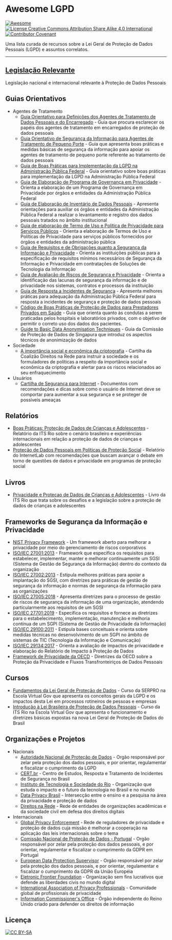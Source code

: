 # Awesome LGPD

[![Awesome](https://awesome.re/badge.svg)](https://awesome.re)
[![License Creative Commons Attribution Share Alike 4.0 International](https://img.shields.io/badge/license-CC%20BY--SA-blue)](https://creativecommons.org/licenses/by-sa/4.0/deed.pt_BR)
[![Contributor Covenant](https://img.shields.io/badge/Contributor%20Covenant-2.0-4baaaa.svg)](CODE_OF_CONDUCT.md)

Uma lista curada de recursos sobre a Lei Geral de Proteção de Dados Pessoais (LGPD) e assuntos correlatos.

---

## [Legislação Relevante](modulos/legislacao.md)

Legislação nacional e internacional relevante à Proteção de Dados Pessoais

## Guias Orientativos

- Agentes de Tratamento
  - [Guia Orientativo para Definições dos Agentes de Tratamento de Dados Pessoais e do Encarregado](https://www.gov.br/anpd/pt-br/documentos-e-publicacoes/2021.05.27GuiaAgentesdeTratamento_Final.pdf) - Guia que procura esclarecer os papéis dos agentes de tratamento em encarregados de proteção de dados pessoais
  - [Guia Orientativo de Segurança da Informação para Agentes de Tratamento de Pequeno Porte](https://www.gov.br/anpd/pt-br/documentos-e-publicacoes/guia-vf.pdf) - Guia que apresenta boas práticas e medidas básicas de segurança da informação para apoiar os agentes de tratamento de pequeno porte referente ao tratamento de dados pessoais
  - [Guia de Boas Práticas para Implementação da LGPD na Administração Pública Federal](https://www.gov.br/governodigital/pt-br/seguranca-e-protecao-de-dados/guias/guia_lgpd.pdf) - Guia orientativo sobre boas práticas para implementação da LGPD na Administração Pública Federal
  - [Guia de Elaboração de Programa de Governança em Privacidade](https://www.gov.br/governodigital/pt-br/seguranca-e-protecao-de-dados/guias/guia_governanca_privacidade.pdf) - Orienta a elaboração de um Programa de Governança em Privacidade por órgãos e entidades da Administração Pública Federal
  - [Guia de Elaboração de Inventário de Dados Pessoais](https://www.gov.br/governodigital/pt-br/seguranca-e-protecao-de-dados/guias/guia_inventario_dados_pessoais.pdf) - Apresenta orientações para auxiliar os órgãos e entidades da Administração Pública Federal a realizar o levantamento e registro dos dados pessoais tratados no âmbito institucional
  - [Guia de elaboração de Termo de Uso e Política de Privacidade para Serviços Públicos](https://www.gov.br/governodigital/pt-br/seguranca-e-protecao-de-dados/guias/guia_tupp.pdf) - Orienta a elaboração de Termos de Uso e Políticas de Privacidade para serviços públicos fornecidos por órgãos e entidades da administração pública
  - [Guia de Requisitos e de Obrigações quanto a Segurança da Informação e Privacidade](https://www.gov.br/governodigital/pt-br/seguranca-e-protecao-de-dados/guias/guia_requisitos_obrigacoes.pdf) - Orienta as instituições públicas para a especificação de requisitos mínimos necessários de Segurança da Informação e Privacidade em contratações de Soluções de Tecnologia da Informação
  - [Guia de Avaliação de Riscos de Segurança e Privacidade](https://www.gov.br/governodigital/pt-br/seguranca-e-protecao-de-dados/guias/guia_avaliacao_riscos.pdf) - Orienta a identificação das lacunas de segurança da informação e de privacidade nos sistemas, contratos e processos da instituição
  - [Guia de Resposta a Incidentes de Segurança](https://www.gov.br/governodigital/pt-br/seguranca-e-protecao-de-dados/guias/guia_resposta_incidentes.pdf) - Apresenta melhores práticas para adequação da Administração Pública Federal para resposta a incidentes de segurança e proteção de dados pessoais
  - [Código de Boas Práticas de Proteção de Dados para Prestadores Privados em Saúde](http://cnsaude.org.br/wp-content/uploads/2021/03/Boas-Praticas-Protecao-Dados-Prestadores-Privados-CNSaude_ED_2021.pdf) - Guia que orienta quanto às condutas a serem praticadas pelos hospitais e laboratórios privados, com o objetivo de permitir o correto uso dos dados dos pacientes.
  - [Guide to Basic Data Anonymisation Techniques](<https://www.pdpc.gov.sg/-/media/Files/PDPC/PDF-Files/Other-Guides/Guide-to-Anonymisation_v1-(250118).pdf>) - Guia da Comissão de Proteção de Dados de Singapura que introduz os aspectos técnicos de anonimização de dados
- Sociedade
  - [A importância social e econômica da criptografia](https://cartilhacriptografia.direitosnarede.org.br/cartilhacriptografia.pdf) - Cartilha da Coalizão Direitos na Rede para instruir a sociedade e os formuladores de políticas a respeito da importância social e econômica da criptografia e alertar para os riscos relacionados ao seu enfraquecimento
- Usuários
  - [Cartilha de Segurança para Internet](https://cartilha.cert.br/) - Documentos com recomendações e dicas sobre como o usuário de Internet deve se comportar para aumentar a sua segurança e se proteger de possíveis ameaças

## Relatórios

- [Boas Práticas: Proteção de Dados de Crianças e Adolescentes](https://itsrio.org/wp-content/uploads/2021/08/Relatorio-Boas-Praticas-Criancas-e-Adolescentes.pdf) - Relatório da ITS Rio sobre o cenário brasileiro e experiências internacionais em relação a proteção de dados de crianças e adolescentes
- [Proteção de Dados Pessoais em Políticas de Proteção Social](https://www.internetlab.org.br/wp-content/uploads/2021/10/Protecao-de-Dados-Pessoais-em-Politicas-de-Protecao-Social.pdf) - Relatório do InternetLab com recomendações que buscam avançar o debate em torno de questões de dados e privacidade em programas de proteção social

## Livros

- [Privacidade e Protecao de Dados de Crianças e Adolescentes](https://itsrio.org/wp-content/uploads/2021/10/Privacidade-e-Protecao-de-Dados-de-Crian%C3%A7as-e-Adolescentes-ITS.pdf) - Livro da ITS Rio que trata sobre os desafios e a legislação sobre a proteção de dados de crianças e adolescentes

## Frameworks de Segurança da Informação e Privacidade

- [NIST Privacy Framework](https://www.nist.gov/privacy-framework/privacy-framework) - Um framework aberto para melhorar a privacidade por meio do gerenciamento de riscos corporativos
- [ISO/IEC 27001:2013](https://www.iso.org/standard/54534.html) - Framework que especifica os requisitos para estabelecer, implementar, manter e melhorar continuamente um SGSI (Sistema de Gestão de Segurança da Informação) dentro do contexto da organização
- [ISO/IEC 27002:2013](https://www.iso.org/standard/54533.html) - Estipula melhores práticas para apoiar a implantação do SGSI, com diretrizes para práticas de gestão de segurança da informação e normas de segurança da informação para as organizações
- [ISO/IEC 27005:2018](https://www.iso.org/standard/75281.html) - Apresenta diretrizes para o processo de gestão de riscos de segurança da informação de uma organização, atendendo particularmente aos requisitos de um SGSI
- [ISO/IEC 27701:2019](https://www.iso.org/standard/71670.html) - Especifica os requisitos e fornece as diretrizes para o estabelecimento, implementação, manutenção e melhoria contínua de um SGPI (Sistema de Gestão de Privacidade da Informação)
- [ISO/IEC 29100:2011](https://www.iso.org/standard/45123.html) - Estipula bases conceituais e orienta sobre medidas técnicas no desenvolvimento de um SGPI no âmbito de sistemas de TIC (Tecnologia da Informação e Comunicação)
- [ISO/IEC 29134:2017](https://www.iso.org/standard/62289.html) - Orienta a avaliação de impactos de privacidade e elaboração do Relatório de Impacto à Proteção de Dados
- [Framework de Privacidade da OECD](https://www.oecd.org/sti/ieconomy/oecd_privacy_framework.pdf) - Diretrizes da OECD sobre a Proteção da Privacidade e Fluxos Transfronteiriços de Dados Pessoais

## Cursos

- [Fundamentos da Lei Geral de Proteção de Dados](https://www.escolavirtual.gov.br/curso/603) - Curso da SERPRO na Escola Virtual Gov que apresenta os conceitos gerais da LGPD e os impactos desta Lei em processos rotineiros de pessoas e empresas
- [Introdução à Lei Brasileira de Proteção de Dados Pessoais](https://www.escolavirtual.gov.br/curso/153) - Curso da ITS Rio na Escola Virtual Gov que apresenta o funcionamento e diretrizes básicas expostas na nova Lei Geral de Proteção de Dados do Brasil

## Organizações e Projetos

- Nacionais
  - [Autoridade Nacional de Proteção de Dados](https://www.gov.br/anpd/pt-br) - Orgão responsável por zelar pela proteção dos dados pessoais, e por orientar, regulamentar e fiscalizar o cumprimento da LGPD
  - [CERT.br](https://www.cert.br/) - Centro de Estudos, Resposta e Tratamento de Incidentes de Segurança no Brasil
  - [Instituto de Tecnologia e Sociedade do Rio](https://itsrio.org) - Organização que estuda o impacto e o futuro da tecnologia no Brasil e no mundo
  - [Data Privacy Brasil](https://dataprivacy.com.br/) - Intersecção entre o ensino e a pesquisa na área da privacidade e proteção de dados
  - [Direitos na Rede](https://direitosnarede.org.br/) - Rede de entidades de organizações acadêmicas e da sociedade civil em defesa dos direitos digitais
- Internacionais
  - [Global Privacy Enforcement](https://www.privacyenforcement.net) - Rede de reguladores de privacidade e proteção de dados cuja missão é melhorar a cooperação na aplicação das leis internacionais sobre o tema
  - [Comissão Nacional de Proteção de Dados - Portugal](https://www.cnpd.pt/) - Orgão responsável por zelar pela proteção dos dados pessoais, e por orientar, regulamentar e fiscalizar o cumprimento da GDPR em Portugal
  - [European Data Protection Supervisor](https://edps.europa.eu/) - Orgão responsável por zelar pela proteção dos dados pessoais, e por orientar, regulamentar e fiscalizar o cumprimento da GDPR da União Européia
  - [Eletronic Frontier Foundation](https://www.eff.org/) - Organização sem fins lucrativos que defende as liberdades civis no mundo digital
  - [International Association of Privacy Professionals](https://iapp.org/) - Comunidade global de profissionais de privacidade
  - [Information Commissioner's Office](https://ico.org.uk/) - Órgão independente do Reino Unido criado para defender os direitos de informação

## Licença

[![ CC BY-SA ](https://licensebuttons.net/l/by-sa/3.0/88x31.png)](https://creativecommons.org/licenses/by-sa/4.0/deed.pt_BR)
